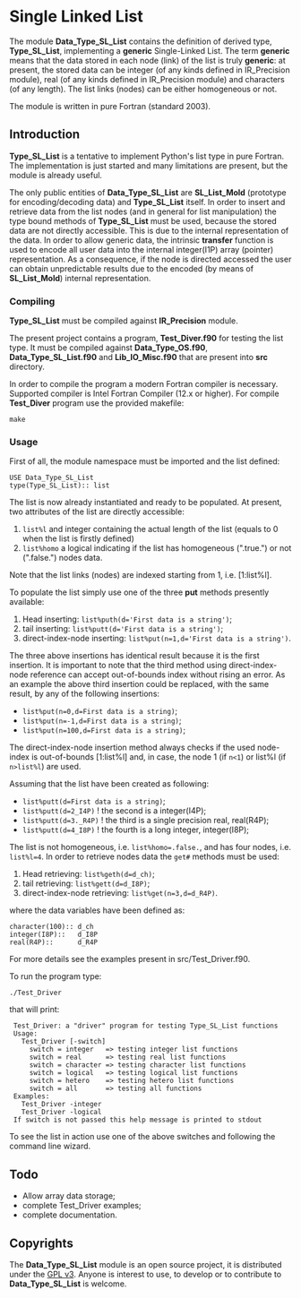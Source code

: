 # Single Linked List

The module __Data\_Type\_SL\_List__ contains the definition of derived type, __Type\_SL\_List__, implementing a __generic__ Single-Linked List. The term __generic__ means that the data stored in each node (link) of the list is truly __generic__: at present, the stored data can be integer (of any kinds defined in IR\_Precision module), real (of any kinds defined in IR\_Precision module) and characters (of any length). The list links (nodes) can be either homogeneous or not.

The module is written in pure Fortran (standard 2003).

## Introduction

__Type\_SL\_List__ is a tentative to implement Python's list type in pure Fortran. The implementation is just started and many limitations are present, but the module is already useful.

The only public entities of __Data\_Type\_SL\_List__  are __SL\_List\_Mold__ (prototype for encoding/decoding data) and __Type\_SL\_List__ itself. In order to insert and retrieve data from the list nodes (and in general for list manipulation) the type bound methods of __Type\_SL\_List__ must be used, because the stored data are not directly accessible. This is due to the internal representation of the data. In order to allow generic data, the intrinsic __transfer__ function is used to encode all user data into the internal integer(I1P) array (pointer) representation. As a consequence, if the node is directed accessed the user can obtain unpredictable results due to the encoded (by means of __SL\_List\_Mold__) internal representation.

### Compiling

 __Type\_SL\_List__ must be compiled against __IR\_Precision__ module.

 The present project contains a program, __Test\_Diver.f90__ for testing the list type. It must be compiled against __Data\_Type\_OS.f90__, __Data\_Type\_SL\_List.f90__ and __Lib\_IO\_Misc.f90__ that are present into __src__ directory.

 In order to compile the program a modern Fortran compiler is necessary. Supported compiler is Intel Fortran Compiler (12.x or higher). For compile __Test\_Diver__ program use the provided makefile:

    make

### Usage

First of all, the module namespace must be imported and the list defined:

    USE Data_Type_SL_List
    type(Type_SL_List):: list

The list is now already instantiated and ready to be populated. At present, two attributes of the list are directly accessible:

1. `list%l` and integer containing the actual length of the list (equals to 0 when the list is firstly defined)
2. `list%homo` a logical indicating if the list has homogeneous (".true.") or not (".false.") nodes data.

Note that the list links (nodes) are indexed starting from 1, i.e. [1:list%l].

To populate the list simply use one of the three __put__ methods presently available:

1. Head inserting: ``list%puth(d='First data is a string')``;
2. tail inserting: ``list%putt(d='First data is a string')``;
3. direct-index-node inserting: ``list%put(n=1,d='First data is a string')``.

The three above insertions has identical result because it is the first insertion. It is important to note that the third method using direct-index-node reference can accept out-of-bounds index without rising an error. As an example the above third insertion could be replaced, with the same result, by any of the following insertions:

- ``list%put(n=0,d=First data is a string)``;
- ``list%put(n=-1,d=First data is a string)``;
- ``list%put(n=100,d=First data is a string)``;

The direct-index-node insertion method always checks if the used node-index is out-of-bounds [1:list%l] and, in case, the node 1 (if `n<1`) or list%l (if `n>list%l`) are used.

Assuming that the list have been created as following:

- ``list%putt(d=First data is a string)``;
- `list%putt(d=2_I4P)` ! the second is a integer(I4P);
- `list%putt(d=3._R4P)` ! the third is a single precision real, real(R4P);
- `list%putt(d=4_I8P)` ! the fourth is a long integer, integer(I8P);

The list is not homogeneous, i.e. `list%homo=.false.`, and has four nodes, i.e. `list%l=4`. In order to retrieve nodes data the `get#` methods must be used:

1. Head retrieving: `list%geth(d=d_ch)`;
2. tail retrieving: `list%gett(d=d_I8P)`;
3. direct-index-node retrieving: `list%get(n=3,d=d_R4P)`.

where the data variables have been defined as:

    character(100):: d_ch
    integer(I8P)::   d_I8P
    real(R4P)::      d_R4P

For more details see the examples present in src/Test\_Driver.f90.

To run the program type:

    ./Test_Driver

that will print:

     Test_Driver: a "driver" program for testing Type_SL_List functions
     Usage:
       Test_Driver [-switch]
         switch = integer   => testing integer list functions
         switch = real      => testing real list functions
         switch = character => testing character list functions
         switch = logical   => testing logical list functions
         switch = hetero    => testing hetero list functions
         switch = all       => testing all functions
     Examples:
       Test_Driver -integer
       Test_Driver -logical
     If switch is not passed this help message is printed to stdout

To see the list in action use one of the above switches and following the command line wizard.

## Todo

- Allow array data storage;
- complete Test\_Driver examples;
- complete documentation.

## Copyrights

The __Data\_Type\_SL\_List__ module is an open source project, it is distributed under the [GPL v3](http://www.gnu.org/licenses/gpl-3.0.html). Anyone is interest to use, to develop or to contribute to __Data\_Type\_SL\_List__ is welcome.
